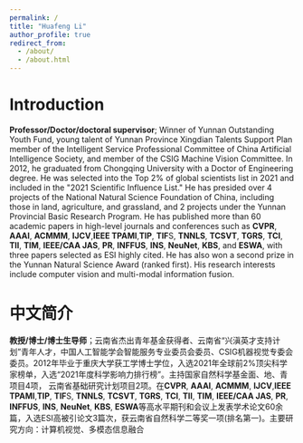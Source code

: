 ```yaml
---
permalink: /
title: "Huafeng Li"
author_profile: true
redirect_from: 
  - /about/
  - /about.html
---
```



Introduction
======
**Professor/Doctor/doctoral supervisor**; Winner of Yunnan Outstanding Youth Fund, young talent of Yunnan Province Xingdian Talents Support Plan member of the Intelligent Service Professional Committee of China Artificial Intelligence Society, and member of the CSIG Machine Vision Committee. In 2012, he graduated from Chongqing University with a Doctor of Engineering degree. He was selected into the Top 2% of global scientists list in 2021 and included in the "2021 Scientific Influence List." He has presided over 4 projects of the National Natural Science Foundation of China, including those in land, agriculture, and grassland, and 2 projects under the Yunnan Provincial Basic Research Program. He has published more than 60 academic papers in high-level journals and conferences such as  **CVPR**, **AAAI**, **ACMMM**, **IJCV**,**IEEE TPAMI**,**TIP**, **TIF**S, **TNNLS**, **TCSVT**, **TGRS**, **TCI**, **TII**, **TIM**, **IEEE/CAA JAS**, **PR**, **INFFUS**, **INS**, **NeuNet**, **KBS**, and **ESWA**, with three papers selected as ESI highly cited. He has also won a second prize in the Yunnan Natural Science Award (ranked first). His research interests include computer vision and multi-modal information fusion.

中文简介
======
**教授/博士/博士生导师**；云南省杰出青年基金获得者、云南省“兴滇英才支持计划”青年人才，中国人工智能学会智能服务专业委员会委员、CSIG机器视觉专委会委员。2012年毕业于重庆大学获工学博士学位，入选2021年全球前2%顶尖科学家榜单，入选“2021年度科学影响力排行榜”。主持国家自然科学基金面、地、青项目4项， 云南省基础研究计划项目2项。在**CVPR**, **AAAI**, **ACMMM**, **IJCV**,**IEEE TPAMI**,**TIP**, **TIF**S, **TNNLS**, **TCSVT**, **TGRS**, **TCI**, **TII**, **TIM**, **IEEE/CAA JAS**, **PR**, **INFFUS**, **INS**, **NeuNet**, **KBS**, **ESWA**等高水平期刊和会议上发表学术论文60余篇，入选ESI高被引论文3篇次，获云南省自然科学二等奖一项(排名第一)。主要研究方向：计算机视觉、多模态信息融合

